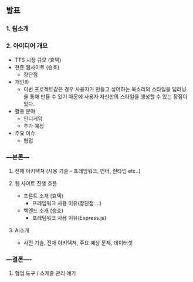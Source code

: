 ## 발표
### 1. 팀소개

### 2. 아이디어 개요
* TTS 시장 규모 (효택)
* 현존 웹사이트 (승호)
  * 장단점
* 개인화
  * 이번 프로젝트같은 경우 사용자가 만들고 싶어하는 목소리의 스타일을 딥러닝을 통해 만들 수 있기 때문에 사용자 자신만의 스타일을 생성할 수 있는 장점이 있다.
* 활용 분야
    * 인디게임
    * 추가 예정
* 주요 이슈
  * 협업

### —본론—

1. 전체 아키텍쳐 (사용 기술 - 프레임워크, 언어, 런타임 etc..)
2. 웹 사이트 진행 흐름
   * 프론트 소개 (효택)
     * 프레임워크 사용 이유(장단점 ...)
   * 백엔드 소개 (승호)
     * 프레팀워크 사용 이유(Express.js)

3. AI소개
    - 사전 기술, 전체 아키텍쳐, 주요 예상 문제, 데이터셋

### —결론—-

1. 협업 도구 / 스케줄 관리 얘기